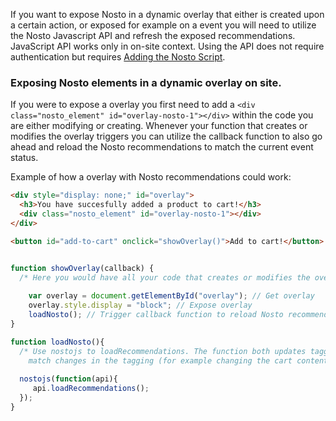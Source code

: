If you want to expose Nosto in a dynamic overlay that either is created upon a certain action, or exposed for example on a event you will need to utilize the Nosto Javascript API and refresh the exposed recommendations. JavaScript API works only in on-site context. Using the API does not require authentication but requires [Adding the Nosto Script](Add-Nosto-script). 

### Exposing Nosto elements in a dynamic overlay on site. 

If you were to expose a overlay you first need to add a `<div class="nosto_element" id="overlay-nosto-1"></div>` within the code you are either modifying or creating. Whenever your function that creates or modifies the overlay triggers you can utilize the callback function to also go ahead and reload the Nosto recommendations to match the current event status. 

Example of how a overlay with Nosto recommendations could work:

```html
<div style="display: none;" id="overlay">
  <h3>You have succesfully added a product to cart!</h3>
  <div class="nosto_element" id="overlay-nosto-1"></div>
</div>

<button id="add-to-cart" onclick="showOverlay()">Add to cart!</button>
```
```javascript

function showOverlay(callback) {
  /* Here you would have all your code that creates or modifies the overlay. Simple example below. */
    
    var overlay = document.getElementById("overlay"); // Get overlay
    overlay.style.display = "block"; // Expose overlay
    loadNosto(); // Trigger callback function to reload Nosto recommendations
}

function loadNosto(){
  /* Use nostojs to loadRecommendations. The function both updates tagging and fetches new recommendations to 
    match changes in the tagging (for example changing the cart contents) */
    
  nostojs(function(api){
     api.loadRecommendations();
  });
}

```